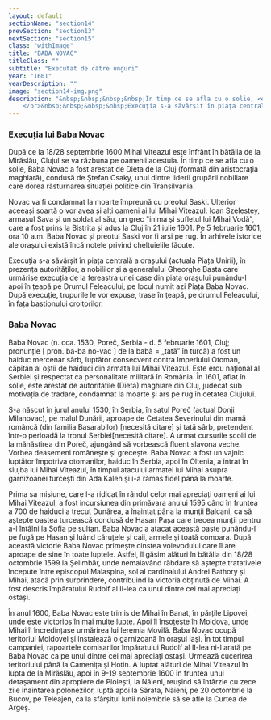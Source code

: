 ```yaml
---
layout: default
sectionName: "section14"
prevSection: "section13"
nextSection: "section15"
class: "withImage"
title: "BABA NOVAC"
titleClass: ""
subtitle: "Executat de către unguri"
year: "1601"
yearDescription: ""
image: "section14-img.png"
description: "&nbsp;&nbsp;&nbsp;&nbsp;În timp ce se afla cu o solie, <em>Baba Novac</em> a fost arestat de Dieta de la Cluj (formată din aristocrația maghiară), condusă de Ștefan Csaky. Novac va fi condamnat la moarte împreună cu preotul Saski. Ulterior aceeași soartă o vor avea și alți oameni ai lui Mihai Viteazul.
	</br>&nbsp;&nbsp;&nbsp;&nbsp;Execuția s-a săvârșit în piața centrală a orașului (actuala Piața Unirii), în prezența autorităților, a nobililor și a generalului Gheorghe Basta. După execuție, trupurile le vor expuse, trase în țeapă, pe drumul Feleacului, în fața <em>bastionului croitorilor.</em>"
---
```


<h3>Execuția lui Baba Novac</h3>

După ce la 18/28 septembrie 1600 Mihai Viteazul este înfrânt în bătălia de la Mirăslău, Clujul se va răzbuna pe oamenii acestuia. În timp ce se afla cu o solie, Baba Novac a fost arestat de Dieta de la Cluj (formată din aristocrația maghiară), condusă de Ștefan Csaky, unul dintre liderii grupării nobiliare care dorea răsturnarea situației politice din Transilvania.

Novac va fi condamnat la moarte împreună cu preotul Saski. Ulterior aceeași soartă o vor avea și alți oameni ai lui Mihai Viteazul: Ioan Szelestey, armașul Sava și un soldat al său, un grec "inima și sufletul lui Mihai Vodă", care a fost prins la Bistrița și adus la Cluj în 21 iulie 1601. Pe 5 februarie 1601, ora 10 a.m. Baba Novac și preotul Saski vor fi arși pe rug. În arhivele istorice ale orașului există încă notele privind cheltuielile făcute.

Execuția s-a săvârșit în piața centrală a orașului (actuala Piața Unirii), în prezența autorităților, a nobililor și a generalului Gheorghe Basta care urmărise execuția de la fereastra unei case din piața orașului punându-l apoi în țeapă pe Drumul Feleacului, pe locul numit azi Piața Baba Novac. După execuție, trupurile le vor expuse, trase în țeapă, pe drumul Feleacului, în fața bastionului croitorilor.

<h3>Baba Novac</h3>
Baba Novac (n. cca. 1530, Poreč, Serbia - d. 5 februarie 1601, Cluj; pronunție [ pron. ba-ba no-vac ] de la babà = „tată” în turcă) a fost un haiduc mercenar sârb, luptător consecvent contra Imperiului Otoman, căpitan al oștii de haiduci din armata lui Mihai Viteazul. Este erou național al Serbiei și respectat ca personalitate militară în România. În 1601, aflat în solie, este arestat de autoritățile (Dieta) maghiare din Cluj, judecat sub motivația de tradare, condamnat la moarte și ars pe rug în cetatea Clujului.

S-a născut în jurul anului 1530, în Serbia, în satul Poreč (actual Donji Milanovac), pe malul Dunării, aproape de Cetatea Severinului din mamă româncă (din familia Basarabilor) [necesită citare] și tată sârb, pretendent într-o perioadă la tronul Serbiei[necesită citare]. A urmat cursurile școlii de la mănăstirea din Poreč, ajungând să vorbească fluent slavona veche. Vorbea deasemeni românește și grecește. Baba Novac a fost un vajnic luptător împotriva otomanilor, haiduc în Serbia, apoi în Oltenia, a intrat în slujba lui Mihai Viteazul, în timpul atacului armatei lui Mihai asupra garnizoanei turcești din Ada Kaleh și i-a rămas fidel până la moarte.

Prima sa misiune, care l-a ridicat în rândul celor mai apreciați oameni ai lui Mihai Viteazul, a fost incursiunea din primăvara anului 1595 când în fruntea a 700 de haiduci a trecut Dunărea, a înaintat pâna la munții Balcani, ca să aștepte oastea turcească condusă de Hasan Pașa care trecea munții pentru a-l întâlni la Sofia pe sultan. Baba Novac a atacat această oaste punându-l pe fugă pe Hasan și luând căruțele și caii, armele și toată comoara. După această victorie Baba Novac primește cinstea voievodului care îl are aproape de sine în toate luptele. Astfel, îl găsim alături în bătălia din 18/28 octombrie 1599 la Șelimbăr, unde nemaiavând răbdare să aștepte tratativele începute între episcopul Malaspina, sol al cardinalului Andrei Bathory și Mihai, atacă prin surprindere, contribuind la victoria obținută de Mihai. A fost descris împăratului Rudolf al II-lea ca unul dintre cei mai apreciați ostași.

În anul 1600, Baba Novac este trimis de Mihai în Banat, în părțile Lipovei, unde este victorios în mai multe lupte. Apoi îl însoțește în Moldova, unde Mihai îi încredințase urmărirea lui Ieremia Movilă. Baba Novac ocupă teritoriul Moldovei și instalează o garnizoană în orașul Iași. În tot timpul campaniei, rapoartele comisarilor împăratului Rudolf al II-lea ni-l arată pe Baba Novac ca pe unul dintre cei mai apreciați ostași. Urmează cucerirea teritoriului până la Camenița și Hotin. A luptat alături de Mihai Viteazul în lupta de la Mirăslău, apoi în 9-19 septembrie 1600 în fruntea unui detașament din apropiere de Ploiești, la Năieni, reușind să întârzie cu zece zile înaintarea polonezilor, luptă apoi la Sărata, Năieni, pe 20 octombrie la Bucov, pe Teleajen, ca la sfârșitul lunii noiembrie să se afle la Curtea de Argeș.
